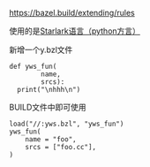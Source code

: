 https://bazel.build/extending/rules

使用的是[Starlark语言（python方言）](https://bazel.build/rules/language)

新增一个y.bzl文件
```
def yws_fun(
        name,
        srcs):
  print("\nhhh\n")
```

BUILD文件中即可使用
```
load("//:yws.bzl", "yws_fun")
yws_fun(
    name = "foo",
    srcs = ["foo.cc"],
)
```